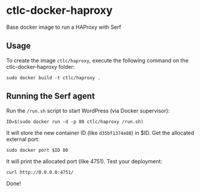 ctlc-docker-haproxy
==================

Base docker image to run a HAProxy with Serf


Usage
-----

To create the image `ctlc/haproxy`, execute the following command on the ctlc-docker-haproxy folder:

	sudo docker build -t ctlc/haproxy .

Running the Serf agent
------------------------

Run the `/run.sh` script to start WordPress (via Docker supervisor):

	ID=$(sudo docker run -d -p 80 ctlc/haproxy /run.sh)

It will store the new container ID (like `d35bf1374e88`) in $ID. Get the allocated external port:

	sudo docker port $ID 80

It will print the allocated port (like 4751). Test your deployment:

	curl http://0.0.0.0:4751/

Done!
